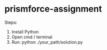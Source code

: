 # prismforce-assignment

Steps:
1. Install Python
2. Open cmd / terminal
3. Run: python ./your_path/solution.py
